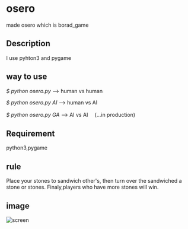 osero
====

made osero which is borad_game   
## Description
I use pyhton3 and pygame
## way to use
*$ python osero.py*    --> human vs human

*$ python osero.py AI* --> human vs AI

*$ python osero.py GA* --> AI    vs AI 　(...in production)
## Requirement
python3,pygame
## rule
Place your stones to sandwich other's, then turn over the sandwiched
a stone or stones.
Finaly,players who have more stones will win.
## image
![screen](/home/koki/Pictures/osero.png)

